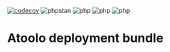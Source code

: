 [![codecov](https://codecov.io/gh/sitepark/atoolo-ies-webnode-bundle/graph/badge.svg?token=hKftWsicHB)](https://codecov.io/gh/sitepark/atoolo-ies-webnode-bundle)
![phpstan](https://img.shields.io/badge/PHPStan-level%209-brightgreen)
![php](https://img.shields.io/badge/PHP-8.1-blue)
![php](https://img.shields.io/badge/PHP-8.2-blue)
![php](https://img.shields.io/badge/PHP-8.3-blue)

# Atoolo deployment bundle

